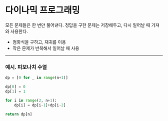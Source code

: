# 다이나믹 프로그래밍
모든 문제들은 한 번만 풀어낸다.
정답을 구한 문제는 저장해두고, 다시 일어날 때 가져와 사용한다.

- 점화식을 구하고, 재귀를 이용
- 작은 문제가 반복해서 일어날 때 사용

---
### 예시. 피보나치 수열
```python
dp = [0 for _ in range(n+1)]

dp[0] = 0
dp[1] = 1

for i in range(2, n+1):
    dp[i] = dp[i-1]+dp[i-2]
    
return dp[n]
```
